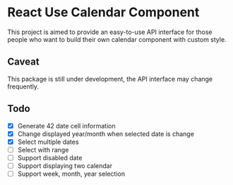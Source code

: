 # React Use Calendar Component

This project is aimed to provide an easy-to-use API interface for those people who want to build their own calendar component with custom style.

## Caveat

This package is still under development, the API interface may change frequently.

## Todo

- [x] Generate 42 date cell information
- [x] Change displayed year/month when selected date is change
- [x] Select multiple dates
- [ ] Select with range
- [ ] Support disabled date
- [ ] Support displaying two calendar
- [ ] Support week, month, year selection
